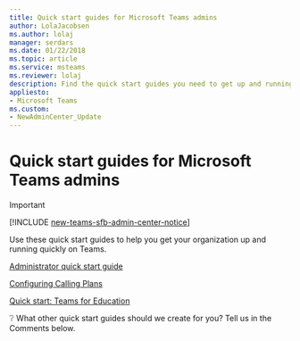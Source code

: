 ```yaml
---
title: Quick start guides for Microsoft Teams admins
author: LolaJacobsen
ms.author: lolaj
manager: serdars
ms.date: 01/22/2018
ms.topic: article
ms.service: msteams
ms.reviewer: lolaj
description: Find the quick start guides you need to get up and running with Microsoft Teams.
appliesto: 
- Microsoft Teams
ms.custom:
- NewAdminCenter_Update
---
```


Quick start guides for Microsoft Teams admins
=====================================
> [!IMPORTANT]
> [!INCLUDE [new-teams-sfb-admin-center-notice](includes/new-teams-sfb-admin-center-notice.md)]

Use these quick start guides to help you get your organization up and running quickly on Teams. 

[Administrator quick start guide](quick-start-enable-Teams.md)

[Configuring Calling Plans](configuring-teams-calling-quickstartguide.md)

[Quick start: Teams for Education](teams-quick-start-edu.yml)

:grey_question: What other quick start guides should we create for you? Tell us in the Comments below.
